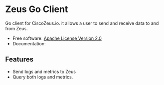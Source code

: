 # Zeus Go Client
Go client for CiscoZeus.io. it allows a user to send and receive data to and from Zeus.

* Free software: [Apache License Version 2.0](http://www.apache.org/licenses/LICENSE-2.0)
* Documentation: 

## Features
* Send logs and metrics to Zeus
* Query both logs and metrics.
